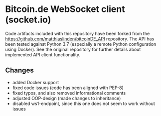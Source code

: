 # Bitcoin.de WebSocket client (socket.io)

Code artifacts included with this repository have been forked from the https://github.com/matthiaslinden/bitcoinDE_API 
repository. The API has been tested against Python 3.7 (especially a remote Python configuration using Docker). See the original
repository for further details about implemented API client functionality.

## Changes

* added Docker support
* fixed code issues (code has been aligned with PEP-8)
* fixed typos, and also removed informational comments
* adjusted OOP-design (made changes to inheritance)
* disabled ws1-endpoint, since this one does not seem to work without issues

